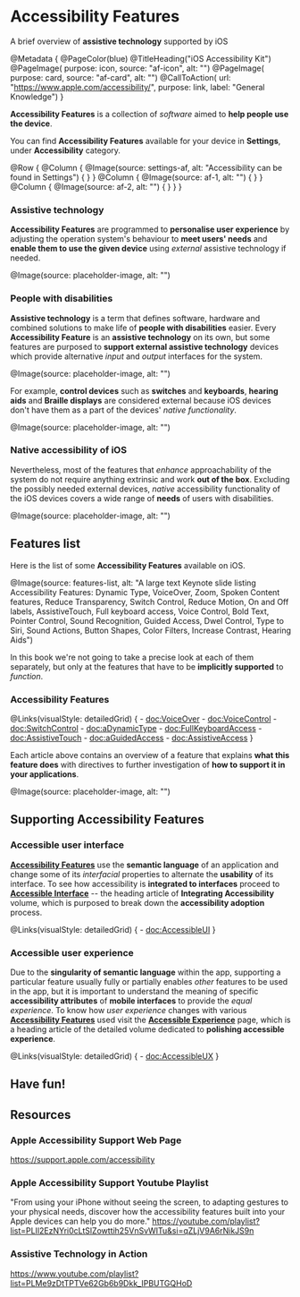 # Accessibility Features

A brief overview of **assistive technology** supported by iOS

@Metadata {
    @PageColor(blue)
    @TitleHeading("iOS Accessibility Kit")
    @PageImage(
               purpose: icon, 
               source: "af-icon", 
               alt: "")
    @PageImage(
               purpose: card, 
               source: "af-card", 
               alt: "")
    @CallToAction(
                url: "https://www.apple.com/accessibility/",
                purpose: link, 
                label: "General Knowledge")
}

**Accessibility Features** is a collection of *software* aimed to **help people use the device**. 

You can find **Accessibility Features** available for your device in **Settings**, under **Accessibility** category.

@Row {
    @Column {
       @Image(source: settings-af, alt: "Accessibility can be found in Settings") {
       }
    }
   @Column {
      @Image(source: af-1, alt: "") {
      }
   }
   @Column {
      @Image(source: af-2, alt: "") {
      }
   }
}

### Assistive technology
**Accessibility Features** are programmed to **personalise user experience** by adjusting the operation system's behaviour to **meet users' needs** and **enable them to use the given device** using *external* assistive technology if needed. 

@Image(source: placeholder-image, alt: "")


### People with disabilities
**Assistive technology** is a term that defines software, hardware and combined solutions to make life of **people with disabilities** easier. Every **Accessibility Feature** is an **assistive technology** on its own, but some features are purposed to **support external assistive technology** devices which provide alternative *input* and *output* interfaces for the system. 

@Image(source: placeholder-image, alt: "")

For example, **control devices** such as **switches** and **keyboards**, **hearing aids** and **Braille displays** are considered external because iOS devices don't have them as a part of the devices' *native functionality*. 

@Image(source: placeholder-image, alt: "")

### Native accessibility of iOS
Nevertheless, most of the features that *enhance* approachability of the system do not require anything extrinsic and work **out of the box**. Excluding the possibly needed external devices, *native* accessibility functionality of the iOS devices covers a wide range of **needs** of users with disabilities.  

@Image(source: placeholder-image, alt: "")

## Features list
Here is the list of some **Accessibility Features** available on iOS. 

@Image(source: features-list, alt: "A large text Keynote slide listing Accessibility Features: Dynamic Type, VoiceOver, Zoom, Spoken Content features, Reduce Transparency, Switch Control, Reduce Motion, On and Off labels, AssistiveTouch, Full keyboard access, Voice Control, Bold Text, Pointer Control, Sound Recognition, Guided Access, Dwel Control, Type to Siri, Sound Actions, Button Shapes, Color Filters, Increase Contrast, Hearing Aids")

In this book we're not going to take a precise look at each of them separately, but only at the features that have to be **implicitly supported** to *function*. 

### Accessibility Features
@Links(visualStyle: detailedGrid) {
    - <doc:VoiceOver>
    - <doc:VoiceControl>
    - <doc:SwitchControl>
    - <doc:aDynamicType>
    - <doc:FullKeyboardAccess>
    - <doc:AssistiveTouch>
    - <doc:aGuidedAccess>
    - <doc:AssistiveAccess>
}

Each article above contains an overview of a feature that explains **what this feature does** with directives to further investigation of **how to support it in your applications**. 

@Image(source: placeholder-image, alt: "")

## Supporting Accessibility Features

### Accessible user interface
[**Accessibility Features**](<doc:AccessibilityFeatures>) use the **semantic language** of an application and change some of its *interfacial* properties to alternate the **usability** of its interface. To see how accessibility is **integrated to interfaces** proceed to [**Accessible Interface**](<doc:AccessibleUI>) -- the heading article of **Integrating Accessibility** volume, which is purposed to break down the **accessibility adoption** process.

@Links(visualStyle: detailedGrid) {
    - <doc:AccessibleUI>
}

### Accessible user experience
Due to the **singularity of semantic language** within the app, supporting a particular feature usually fully or partially enables *other* features to be used in the app, but it is important to understand the meaning of specific **accessibility attributes** of **mobile interfaces** to provide the *equal experience*. To know how *user experience* changes with various [**Accessibility Features**](<doc:AccessibilityFeatures>) used visit the [**Accessible Experience**](<doc:AccessibleUX>) page, which is a heading article of the detailed volume dedicated to **polishing accessible experience**.

@Links(visualStyle: detailedGrid) {
    - <doc:AccessibleUX>
}

## Have fun!

## Resources 

### Apple Accessibility Support Web Page
https://support.apple.com/accessibility

### Apple Accessibility Support Youtube Playlist
"From using your iPhone without seeing the screen, to adapting gestures to your physical needs, discover how the accessibility features built into your Apple devices can help you do more."
https://youtube.com/playlist?list=PLIl2EzNYri0cLtSlZowttih25VnSvWITu&si=qZLjV9A6rNikJS9n

### Assistive Technology in Action
https://www.youtube.com/playlist?list=PLMe9zDtTPTVe62Gb6b9Dkk_IPBUTGQHoD


